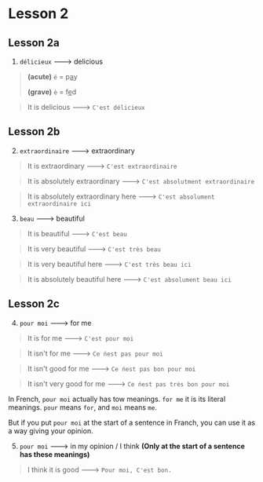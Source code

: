 # Lesson 2

## Lesson 2a

1. `délicieux` ---> delicious

> **(acute)** `é` = p<u>a</u>y
>
> **(grave)** `è` = f<u>e</u>d

> It is delicious ---> `C'est délicieux` 

## Lesson 2b

2. `extraordinaire` ---> extraordinary

> It is extraordinary ---> `C'est extraordinaire`

> It is absolutely extraordinary ---> `C'est absolutment extraordinaire`

> It is absolutely extraordinary here ---> `C'est absolument extraordinaire ici`

3. `beau` ---> beautiful

> It is beautiful ---> `C'est beau`

> It is very beautiful ---> `C'est très beau`

> It is very beautiful here ---> `C'est très beau ici`

> It is absolutely beautiful here ---> `C'est absolument beau ici`

## Lesson 2c

4. `pour moi` ---> for me

> It is for me ---> `C'est pour moi`

> It isn't for me ---> `Ce ńest pas pour moi`

> It isn't good for me ---> `Ce ńest pas bon pour moi`

> It isn't very good for me ---> `Ce ńest pas très bon pour moi`

In French, `pour moi` actually has tow meanings. `for me` it is its literal meanings. `pour` means `for`, and `moi` means `me`.

But if you put `pour moi` at the start of a sentence in Franch, you can use it as a way giving your opinion.

5. `pour moi` ---> in my opinion / I think **(Only at the start of a sentence has these meanings)**

> I think it is good ---> `Pour moi, C'est bon.`

